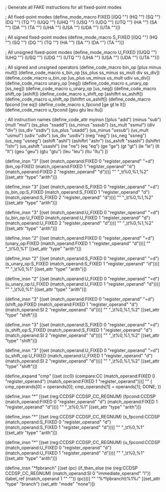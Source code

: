 ; Generate all FAKE instructions for all fixed-point modes

; All fixed-point modes
(define_mode_macro FIXED [(QQ "") (HQ "") (SQ "") (DQ "") (TQ "") (UQQ "") (UHQ "") (USQ "") (UDQ "") (UTQ "") (HA "") (SA "") (DA "") (TA "") (UHA "") (USA "") (UDA "") (UTA "")])

; All signed fixed-point modes
(define_mode_macro S_FIXED [(QQ "") (HQ "") (SQ "") (DQ "") (TQ "") (HA "") (SA "") (DA "") (TA "")])

; All unsigned fixed-point modes
(define_mode_macro U_FIXED [(UQQ "") (UHQ "") (USQ "") (UDQ "") (UTQ "") (UHA "") (USA "") (UDA "") (UTA "")])

; All signed and unsigned operators
(define_code_macro bin_op [plus minus mult])
(define_code_macro s_bin_op [ss_plus ss_minus ss_mult div ss_div])
(define_code_macro u_bin_op [us_plus us_minus us_mult udiv us_div])
(define_code_macro unary_op [neg])
(define_code_macro s_unary_op [ss_neg])
(define_code_macro u_unary_op [us_neg])
(define_code_macro shift_op [ashift])
(define_code_macro s_shift_op [ashiftrt ss_ashift])
(define_code_macro u_shift_op [lshiftrt us_ashift])
(define_code_macro fpcond [ne eq])
(define_code_macro s_fpcond [ge gt le lt])
(define_code_macro u_fpcond [geu gtu leu ltu])

; All instruction names
(define_code_attr myinsn [(plus "add")
                          (minus "sub")
                          (mult "mul")
                          (ss_plus "ssadd")
                          (ss_minus "sssub")
                          (ss_mult "ssmul")
                          (div "div")
                          (ss_div "ssdiv")
                          (us_plus "usadd")
                          (us_minus "ussub")
                          (us_mult "usmul")
                          (udiv "udiv")
                          (us_div "usdiv")
                          (neg "neg")
                          (ss_neg "ssneg")
			  (us_neg "usneg")
			  (ashift "ashl")
			  (ashiftrt "ashr")
			  (ss_ashift "ssashl")
			  (lshiftrt "lshr")
			  (us_ashift "usashl")
			  (ne "ne")
			  (eq "eq")
			  (ge "ge")
			  (gt "gt")
			  (le "le")
			  (lt "lt")
			  (geu "geu")
			  (gtu "gtu")
			  (leu "leu")
			  (ltu "ltu")
])

(define_insn "<myinsn><mode>3"
  [(set (match_operand:FIXED 0 "register_operand" "=d")
        (bin_op:FIXED (match_operand:FIXED 1 "register_operand" "d")
		      (match_operand:FIXED 2 "register_operand" "d")))]
  ""
  "<myinsn>_<mode>\t%0,%1,%2"
  [(set_attr "type" "arith")])

(define_insn "<myinsn><mode>3"
  [(set (match_operand:S_FIXED 0 "register_operand" "=d")
        (s_bin_op:S_FIXED (match_operand:S_FIXED 1 "register_operand" "d")
			   (match_operand:S_FIXED 2 "register_operand" "d")))]
  ""
  "<myinsn>_<mode>\t%0,%1,%2"
  [(set_attr "type" "arith")])

(define_insn "<myinsn><mode>3"
  [(set (match_operand:U_FIXED 0 "register_operand" "=d")
        (u_bin_op:U_FIXED (match_operand:U_FIXED 1 "register_operand" "d")
			   (match_operand:U_FIXED 2 "register_operand" "d")))]
  ""
  "<myinsn>_<mode>\t%0,%1,%2"
  [(set_attr "type" "arith")])

(define_insn "<myinsn><mode>2"
  [(set (match_operand:FIXED 0 "register_operand" "=d")
        (unary_op:FIXED (match_operand:FIXED 1 "register_operand" "d")))]
  ""
  "<myinsn>_<mode>\t%0,%1"
  [(set_attr "type" "arith")])

(define_insn "<myinsn><mode>2"
  [(set (match_operand:S_FIXED 0 "register_operand" "=d")
        (s_unary_op:S_FIXED (match_operand:S_FIXED 1 "register_operand" "d")))]
  ""
  "<myinsn>_<mode>\t%0,%1"
  [(set_attr "type" "arith")])

(define_insn "<myinsn><mode>2"
  [(set (match_operand:U_FIXED 0 "register_operand" "=d")
        (u_unary_op:U_FIXED (match_operand:U_FIXED 1 "register_operand" "d")))]
  ""
  "<myinsn>_<mode>\t%0,%1"
  [(set_attr "type" "arith")])

(define_insn "<myinsn><mode>3"
  [(set (match_operand:FIXED 0 "register_operand" "=d")
        (shift_op:FIXED (match_operand:FIXED 1 "register_operand" "d")
			(match_operand:SI 2 "register_operand" "d")))]
  ""
  "<myinsn>_<mode>\t%0,%1,%2"
  [(set_attr "type" "shift")])

(define_insn "<myinsn><mode>3"
  [(set (match_operand:S_FIXED 0 "register_operand" "=d")
        (s_shift_op:S_FIXED (match_operand:S_FIXED 1 "register_operand" "d")
			    (match_operand:SI 2 "register_operand" "d")))]
  ""
  "<myinsn>_<mode>\t%0,%1,%2"
  [(set_attr "type" "shift")])

(define_insn "<myinsn><mode>3"
  [(set (match_operand:U_FIXED 0 "register_operand" "=d")
        (u_shift_op:U_FIXED (match_operand:U_FIXED 1 "register_operand" "d")
			    (match_operand:SI 2 "register_operand" "d")))]
  ""
  "<myinsn>_<mode>\t%0,%1,%2"
  [(set_attr "type" "shift")])

(define_expand "cmp<mode>"
  [(set (cc0)
        (compare:CC (match_operand:FIXED 0 "register_operand")
                    (match_operand:FIXED 1 "register_operand")))]
  ""
{
  cmp_operands[0] = operands[0];
  cmp_operands[1] = operands[1];
  DONE;
})

(define_insn "*<myinsn><mode>"
  [(set (reg:CCDSP CCDSP_CC_REGNUM)
        (fpcond:CCDSP (match_operand:FIXED 0 "register_operand" "d")
		      (match_operand:FIXED 1 "register_operand" "d")))]
  ""
  "<myinsn>_<mode>\t%0,%1"
  [(set_attr "type" "arith")])

(define_insn "*<myinsn><mode>"
  [(set (reg:CCDSP CCDSP_CC_REGNUM)
        (s_fpcond:CCDSP (match_operand:S_FIXED 0 "register_operand" "d")
		        (match_operand:S_FIXED 1 "register_operand" "d")))]
  ""
  "<myinsn>_<mode>\t%0,%1"
  [(set_attr "type" "arith")])

(define_insn "*<myinsn><mode>"
  [(set (reg:CCDSP CCDSP_CC_REGNUM)
        (u_fpcond:CCDSP (match_operand:U_FIXED 0 "register_operand" "d")
		        (match_operand:U_FIXED 1 "register_operand" "d")))]
  ""
  "<myinsn>_<mode>\t%0,%1"
  [(set_attr "type" "arith")])

(define_insn "*fpbranch"
  [(set (pc)
        (if_then_else
         (ne (reg:CCDSP CCDSP_CC_REGNUM)
	     (match_operand:SI 0 "immediate_operand" "I"))
         (label_ref (match_operand 1 "" ""))
         (pc)))]
  ""
  "%*fpbranch\t%1%/"
  [(set_attr "type" "branch")
   (set_attr "mode" "none")])

